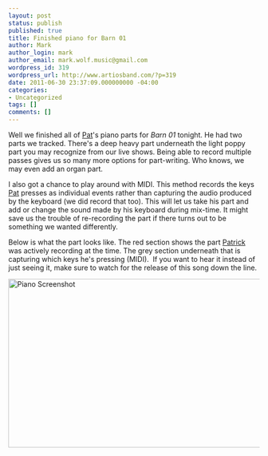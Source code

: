 ```yaml
---
layout: post
status: publish
published: true
title: Finished piano for Barn 01
author: Mark
author_login: mark
author_email: mark.wolf.music@gmail.com
wordpress_id: 319
wordpress_url: http://www.artiosband.com/?p=319
date: 2011-06-30 23:37:09.000000000 -04:00
categories:
- Uncategorized
tags: []
comments: []
---
```

Well we finished all of <a title="Patrick (Keys, Vocals )" href="http://www.artiosband.com/?page_id=155">Pat</a>'s piano parts for <em>Barn 01</em> tonight. He had two parts we tracked. There's a deep heavy part underneath the light poppy part you may recognize from our live shows. Being able to record multiple passes gives us so many more options for part-writing. Who knows, we may even add an organ part.

I also got a chance to play around with MIDI. This method records the keys <a title="Patrick (Keys, Vocals )" href="http://www.artiosband.com/?page_id=155">Pat</a> presses as individual events rather than capturing the audio produced by the keyboard (we did record that too). This will let us take his part and add or change the sound made by his keyboard during mix-time. It might save us the trouble of re-recording the part if there turns out to be something we wanted differently.

Below is what the part looks like. The red section shows the part <a title="Patrick (Keys, Vocals )" href="http://www.artiosband.com/?page_id=155">Patrick</a> was actively recording at the time. The grey section underneath that is capturing which keys he's pressing (MIDI).  If you want to hear it instead of just seeing it, make sure to watch for the release of this song down the line.

<a href="http://artiosband.com/files/2011/06/piano-600.jpg"><img class="aligncenter size-full wp-image-1046" alt="Piano Screenshot" src="http://artiosband.com/files/2011/06/piano-600.jpg" width="600" height="338" /></a>
